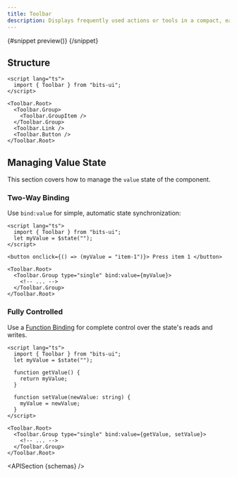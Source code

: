 ```yaml
---
title: Toolbar
description: Displays frequently used actions or tools in a compact, easily accessible bar.
---
```


<script>
	import { APISection, ComponentPreview, ToolbarDemo } from '$lib/components/index.js'
	let { schemas } = $props()
</script>

<ComponentPreview name="toolbar-demo" componentName="Toolbar">

{#snippet preview()}
<ToolbarDemo slot="preview" />
{/snippet}

</ComponentPreview>

## Structure

```svelte
<script lang="ts">
  import { Toolbar } from "bits-ui";
</script>

<Toolbar.Root>
  <Toolbar.Group>
    <Toolbar.GroupItem />
  </Toolbar.Group>
  <Toolbar.Link />
  <Toolbar.Button />
</Toolbar.Root>
```

## Managing Value State

This section covers how to manage the `value` state of the component.

### Two-Way Binding

Use `bind:value` for simple, automatic state synchronization:

```svelte
<script lang="ts">
  import { Toolbar } from "bits-ui";
  let myValue = $state("");
</script>

<button onclick={() => (myValue = "item-1")}> Press item 1 </button>

<Toolbar.Root>
  <Toolbar.Group type="single" bind:value={myValue}>
    <!-- ... -->
  </Toolbar.Group>
</Toolbar.Root>
```

### Fully Controlled

Use a [Function Binding](https://svelte.dev/docs/svelte/bind#Function-bindings) for complete control over the state's reads and writes.

```svelte
<script lang="ts">
  import { Toolbar } from "bits-ui";
  let myValue = $state("");

  function getValue() {
    return myValue;
  }

  function setValue(newValue: string) {
    myValue = newValue;
  }
</script>

<Toolbar.Root>
  <Toolbar.Group type="single" bind:value={getValue, setValue}>
    <!-- ... -->
  </Toolbar.Group>
</Toolbar.Root>
```

<APISection {schemas} />

